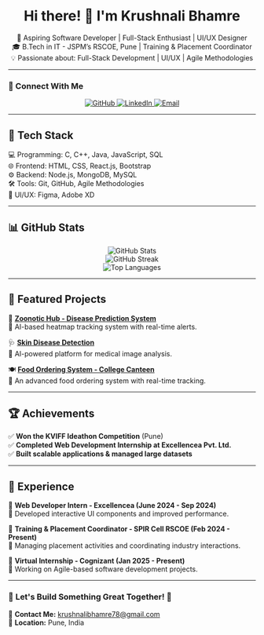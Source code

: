 <h1 align="center">Hi there! 👋 I'm Krushnali Bhamre</h1>
<p align="center">
  🚀 Aspiring Software Developer | Full-Stack Enthusiast | UI/UX Designer  
  <br>
  🎓 B.Tech in IT - JSPM’s RSCOE, Pune | Training & Placement Coordinator  
  <br>
  💡 Passionate about: Full-Stack Development | UI/UX | Agile Methodologies  
</p>

---

### 🔗 Connect With Me  

<p align="center">
  <a href="https://github.com/krushnalibhamre">
    <img src="https://img.shields.io/badge/GitHub-000?style=for-the-badge&logo=github" alt="GitHub">
  </a>
  <a href="https://linkedin.com/in/krushnalibhamre78/">
    <img src="https://img.shields.io/badge/LinkedIn-0077B5?style=for-the-badge&logo=linkedin" alt="LinkedIn">
  </a>
  <a href="mailto:krushnalibhamre78@gmail.com">
    <img src="https://img.shields.io/badge/Email-D14836?style=for-the-badge&logo=gmail&logoColor=white" alt="Email">
  </a>
</p>

---

## 🚀 Tech Stack  
💻 Programming: C, C++, Java, JavaScript, SQL <br>
🌐 Frontend: HTML, CSS, React.js, Bootstrap <br>
⚙️ Backend: Node.js, MongoDB, MySQL <br>
🛠️ Tools: Git, GitHub, Agile Methodologies <br>
🎨 UI/UX: Figma, Adobe XD <br>


---

## 📊 GitHub Stats  

<p align="center">
  <img src="https://github-readme-stats.vercel.app/api?username=krushnalibhamre78&show_icons=true&theme=radical" alt="GitHub Stats">
  <br>
  <img src="https://github-readme-streak-stats.herokuapp.com/?user=krushnalibhamre78&theme=radical" alt="GitHub Streak">
  <br>
  <img src="https://github-readme-stats.vercel.app/api/top-langs/?username=krushnalibhamre78&layout=compact&theme=radical" alt="Top Languages">
</p>

---

## 📌 Featured Projects  

🚀 **[Zoonotic Hub - Disease Prediction System](https://github.com/krushnalibhamre/Zoonotic-Disease-Detection)**  
📌 AI-based heatmap tracking system with real-time alerts.  

🩺 **[Skin Disease Detection](https://github.com/krushnalibhamre/Skin-Disease-Detection)**  
📌 AI-powered platform for medical image analysis.  

🍽️ **[Food Ordering System - College Canteen](https://github.com/krushnalibhamre/Food-Ordering-System)**  
📌 An advanced food ordering system with real-time tracking.  

---

## 🏆 Achievements  
✅ **Won the KVIFF Ideathon Competition** (Pune)  
✅ **Completed Web Development Internship at Excellencea Pvt. Ltd.**  
✅ **Built scalable applications & managed large datasets**  

---

## 💼 Experience  

📌 **Web Developer Intern - Excellencea (June 2024 - Sep 2024)**  
🔹 Developed interactive UI components and improved performance.  

📌 **Training & Placement Coordinator - SPIR Cell RSCOE (Feb 2024 - Present)**  
🔹 Managing placement activities and coordinating industry interactions.  

📌 **Virtual Internship - Cognizant (Jan 2025 - Present)**  
🔹 Working on Agile-based software development projects.  

---

### 🌟 **Let's Build Something Great Together!** 🚀  
📧 **Contact Me:** krushnalibhamre78@gmail.com  
📍 **Location:** Pune, India  
